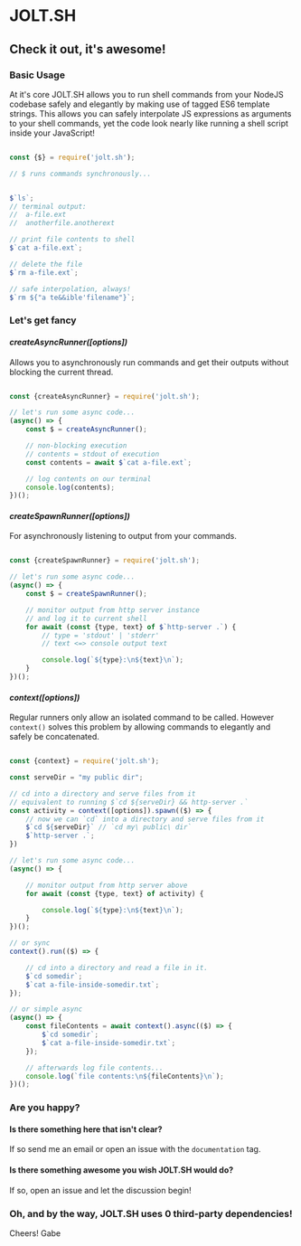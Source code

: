 

# JOLT.SH

## Check it out, it's awesome!

### Basic Usage

At it's core JOLT.SH allows you to run shell commands from your NodeJS codebase safely and elegantly by making use of tagged ES6 template strings. This allows you can safely interpolate JS expressions as arguments to your shell commands, yet the code look nearly like running a shell script inside your JavaScript!

```js

const {$} = require('jolt.sh');

// $ runs commands synchronously...


$`ls`;
// terminal output:
//  a-file.ext
//  anotherfile.anotherext

// print file contents to shell
$`cat a-file.ext`;

// delete the file
$`rm a-file.ext`;

// safe interpolation, always!
$`rm ${"a te&&ible'filename"}`;

```

### Let's get fancy

#### *createAsyncRunner([options])*

Allows you to asynchronously run commands and get their outputs without blocking the current thread.

```js

const {createAsyncRunner} = require('jolt.sh');

// let's run some async code...
(async() => {
    const $ = createAsyncRunner();

    // non-blocking execution
    // contents = stdout of execution
    const contents = await $`cat a-file.ext`;

    // log contents on our terminal
    console.log(contents);
})();

```

#### *createSpawnRunner([options])*

For asynchronously listening to output from your commands.

```js

const {createSpawnRunner} = require('jolt.sh');

// let's run some async code...
(async() => {
    const $ = createSpawnRunner();

    // monitor output from http server instance
    // and log it to current shell
    for await (const {type, text} of $`http-server .`) {
        // type = 'stdout' | 'stderr'
        // text <=> console output text

        console.log(`${type}:\n${text}\n`);
    }
})();

```

#### *context([options])*

Regular runners only allow an isolated command to be called. However `context()` solves this problem by allowing commands to elegantly and safely be concatenated.

```js

const {context} = require('jolt.sh');

const serveDir = "my public dir";

// cd into a directory and serve files from it
// equivalent to running $`cd ${serveDir} && http-server .`
const activity = context([options]).spawn(($) => {
    // now we can `cd` into a directory and serve files from it
    $`cd ${serveDir}` // `cd my\ public\ dir`
    $`http-server .`;
})

// let's run some async code...
(async() => {

    // monitor output from http server above
    for await (const {type, text} of activity) {

        console.log(`${type}:\n${text}\n`);
    }
})();

// or sync
context().run(($) => {

    // cd into a directory and read a file in it.
    $`cd somedir`;
    $`cat a-file-inside-somedir.txt`;
});

// or simple async
(async() => {
    const fileContents = await context().async(($) => {
        $`cd somedir`;
        $`cat a-file-inside-somedir.txt`;
    });

    // afterwards log file contents...
    console.log(`file contents:\n${fileContents}\n`);
})();

```

### Are you happy?

#### Is there something here that isn't clear?

If so send me an email or open an issue with the `documentation` tag.

#### Is there something awesome you wish JOLT.SH would do?

If so, open an issue and let the discussion begin!

### Oh, and by the way, JOLT.SH uses **0** third-party dependencies!

Cheers!
Gabe